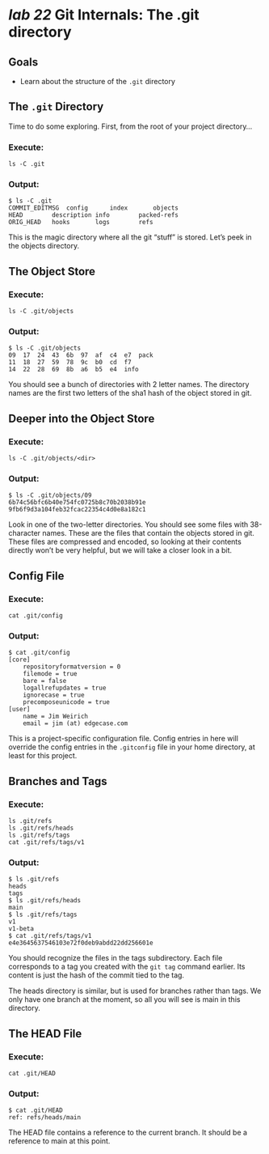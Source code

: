 # *lab 22* Git Internals: The .git directory

## Goals

- Learn about the structure of the `.git` directory

## The `.git` Directory

Time to do some exploring. First, from the root of your project
directory…

### **Execute:**

``` instructions
ls -C .git
```

### **Output:**

``` sample
$ ls -C .git
COMMIT_EDITMSG  config      index       objects
HEAD        description info        packed-refs
ORIG_HEAD   hooks       logs        refs
```

This is the magic directory where all the git “stuff” is stored. Let’s
peek in the objects directory.

## The Object Store

### **Execute:**

``` instructions
ls -C .git/objects
```

### **Output:**

``` sample
$ ls -C .git/objects
09  17  24  43  6b  97  af  c4  e7  pack
11  18  27  59  78  9c  b0  cd  f7
14  22  28  69  8b  a6  b5  e4  info
```

You should see a bunch of directories with 2 letter names. The directory
names are the first two letters of the sha1 hash of the object stored in
git.

## Deeper into the Object Store

### **Execute:**

``` instructions
ls -C .git/objects/<dir>
```

### **Output:**

``` sample
$ ls -C .git/objects/09
6b74c56bfc6b40e754fc0725b8c70b2038b91e  9fb6f9d3a104feb32fcac22354c4d0e8a182c1
```

Look in one of the two-letter directories. You should see some files
with 38-character names. These are the files that contain the objects
stored in git. These files are compressed and encoded, so looking at
their contents directly won’t be very helpful, but we will take a closer
look in a bit.

## Config File

### **Execute:**

``` instructions
cat .git/config
```

### **Output:**

``` sample
$ cat .git/config
[core]
    repositoryformatversion = 0
    filemode = true
    bare = false
    logallrefupdates = true
    ignorecase = true
    precomposeunicode = true
[user]
    name = Jim Weirich
    email = jim (at) edgecase.com
```

This is a project-specific configuration file. Config entries in here
will override the config entries in the `.gitconfig` file in your home
directory, at least for this project.

## Branches and Tags

### **Execute:**

``` instructions
ls .git/refs
ls .git/refs/heads
ls .git/refs/tags
cat .git/refs/tags/v1
```

### **Output:**

``` sample
$ ls .git/refs
heads
tags
$ ls .git/refs/heads
main
$ ls .git/refs/tags
v1
v1-beta
$ cat .git/refs/tags/v1
e4e3645637546103e72f0deb9abdd22dd256601e
```

You should recognize the files in the tags subdirectory. Each file
corresponds to a tag you created with the `git tag` command earlier. Its
content is just the hash of the commit tied to the tag.

The heads directory is similar, but is used for branches rather than
tags. We only have one branch at the moment, so all you will see is main
in this directory.

## The HEAD File

### **Execute:**

``` instructions
cat .git/HEAD
```

### **Output:**

``` sample
$ cat .git/HEAD
ref: refs/heads/main
```

The HEAD file contains a reference to the current branch. It should be a
reference to main at this point.
